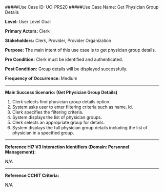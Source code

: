 #####Use Case ID: UC-PRS20
#####Use Case Name: Get Physician Group Details

**Level:**                     User Level Goal

**Primary Actors:**            Clerk

**Stakeholders:**              Clerk, Provider, Provider Organization

**Purpose:**                   The main intent of this use case is to get physician group details.

**Pre Condition:**             Clerk must be identified and authenticated.

**Post Condition:**            Group details will be displayed successfully.

**Frequency of Occurrence:**   Medium

__________________________________________________________
**Main Success Scenario: (Get Physician Group Details)**

1. Clerk selects find physician group details option.
2. System asks user to enter filtering criteria such as name, id.
3. Clerk specifies the filtering criteria.
4. System displays the list of physician groups.
5. Clerk selects an appropriate group for details.
6. System displays the full physician group details including the list of physician in a specified group.


________________________________________________________________________
**Reference Hl7 V3 Interaction Identifiers (Domain: Personnel Management):**

N/A
_______________________________________________________________
**Reference CCHIT Criteria:**

N/A

